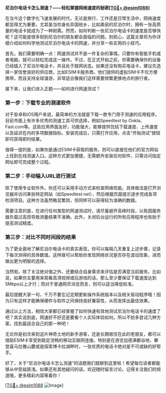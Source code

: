 **尼泊尔电话卡怎么测速？——轻松掌握网络速度的秘密[[TG💪+ @esim1088](https://t.me/s/esim1088)]**

在当今这个数字化飞速发展的时代，无论是旅行、工作还是日常生活中，网络速度都显得尤为重要。尤其是当你身处异国他乡，比如美丽的尼泊尔时，拥有一张高质量的电话卡就成为了一种刚需。然而，如何判断一张尼泊尔电话卡的速度是否够快呢？这可能是很多刚到尼泊尔的朋友都会面临的问题。别担心，这篇文章将为你详细介绍如何科学地测试尼泊尔电话卡的网速，并分享一些实用的小技巧。

首先，我们需要明确一点：网速测试并不是一件复杂的事情。只要你有智能手机或者电脑，就可以轻松完成这一操作。不过，在正式开始之前，你需要确保你的设备已经插入了尼泊尔电话卡，并且处于联网状态。如果还没有购买电话卡，建议先选择一家信誉良好的供应商，比如ESIM卡服务商。他们提供的虚拟SIM卡不仅方便携带，而且支持全球漫游，非常适合像我们这样需要频繁更换地点的旅行者。

接下来，让我们进入正题——如何进行网速测试？

### 第一步：下载专业的测速软件

对于安卓和iOS用户来说，最简单的方法就是下载一款专门用于测速的应用程序。目前市面上有许多优秀的测速工具可供选择，例如Speedtest by Ookla、Fast.com等。这些应用界面友好，功能强大，能够提供包括下载速度、上传速度以及延迟在内的多项数据指标。安装完成后，只需打开应用，点击“开始测试”按钮即可获得即时结果。

值得一提的是，如果你是通过ESIM卡获取的服务，则可以直接在他们的官方网站上找到在线测速入口。这种方式更加便捷，无需额外安装任何软件，只需访问指定网址即可完成整个过程。

### 第二步：手动输入URL进行测试

除了使用专业软件外，你还可以采用手动方式来检查网络性能。具体做法是打开浏览器并访问某些特定网站（如Speedtest.net），然后根据页面提示逐步完成各项检测项目。这种方法虽然略显繁琐，但同样可以获得较为准确的数据。

需要注意的是，在进行任何类型的网速测试时，请尽量避开高峰时段，以免因服务器负载过高而导致测量结果不准确。此外，关闭后台运行的所有应用程序也有助于提高测试精度。

### 第三步：对比不同时间段的结果

为了更全面地了解尼泊尔电话卡的真实表现，你可以每隔几天重复上述步骤，记录下每次测得的具体数值。这样做可以帮助你发现网络状况是否存在波动现象，进而做出更为明智的选择。

当然啦，除了关注绝对值之外，还要结合自身需求来评估是否满意当前服务。比如说，如果你主要用来观看高清视频或玩游戏的话，那么至少要保证下载速度达到5Mbps以上才行；而对于普通网页浏览而言，则可以适当降低标准。

最后提醒大家一句，千万不要忘记定期更新操作系统版本以及相关驱动程序哦！因为只有这样才能确保硬件与软件之间保持良好兼容性，从而发挥出最佳效果。

通过以上方法，相信大家都已经掌握了如何快速有效地测试尼泊尔电话卡的速度了吧？其实说到底，网速好不好还是要看个人实际体验如何。所以不妨多尝试几种方案，找到最适合自己的那一种吧！

无论你是初次来到这片神奇土地的新手游客，还是长期居住在此的老朋友，都可以借助ESIM卡享受到稳定流畅的移动互联网连接。特别是在游览加德满都谷地、攀登喜马拉雅山麓或是探索博卡拉湖畔时，一张优质的电话卡绝对是不可或缺的好帮手。

好了，关于“尼泊尔电话卡怎么测速”的话题我们就聊到这里啦！希望每位读者都能够从中受益匪浅。如果还有其他疑问的话，欢迎随时留言讨论。记得关注我们的频道哦，更多精彩内容等着你！

[[TG💪+ @esim1088](https://t.me/s/esim1088) ![Image](https://i.postimg.cc/4NQfJmqS/Snipaste-2025-05-13-00-14-12.png)]